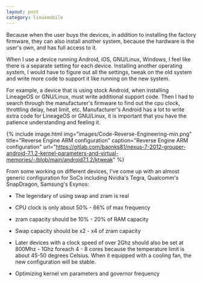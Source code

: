 ```yaml
---
layout: post
category: linuxmobile
---
```


Because when the user buys the devices, in addition to installing the factory firmware, they can also install another system, because the hardware is the user's own, and has full access to it.

When I use a device running Android, iOS, GNU/Linux, Windows, I feel like there is a separate setting for each device. Installing another operating system, I would have to figure out all the settings, tweak on the old system and write more code to support it like running on the new system.

For example, a device that is using stock Android, when installing LineageOS or GNU/Linux, must write additional support code. Then I had to search through the manufacturer's firmware to find out the cpu clock, throttling delay, heat limit, etc. Manufacturer's Android has a lot to write extra code for LineageOS or GNU/Linux, it is important that you have the patience understanding and feeling it.

{% include image.html
            img="images/Code-Reverse-Engineering-min.png"
            title="Reverse Engine ARM configuration"
            caption="Reverse Engine ARM configuration" 
            url="https://gitlab.com/baonks81/nexus-7-2012-grouper-android-7.1.2-kernel-parameters-and-virtual-memories/-/blob/main/android7.1.2/ktweak" %}

From some working on different devices, I've come up with an almost generic configuration for SoCs including Nvidia's Tegra, Qualcomm's SnapDragon, Samsung's Exynos:

- The legendary of using swap and zram is real

- CPU clock is only about 50% - 66% of max frequency

- zram capacity should be 10% - 20% of RAM capacity

- Swap capacity should be x2 - x4 of zram capacity

- Later devices with a clock speed of over 2Ghz should also be set at 800Mhz - 1Ghz foreach 4 - 8 cores because the temperature limit is about 45-50 degrees Celsius. When it equipped with a cooling fan, the new configuration will be stable.

- Optimizing kernel vm parameters and governor frequency
